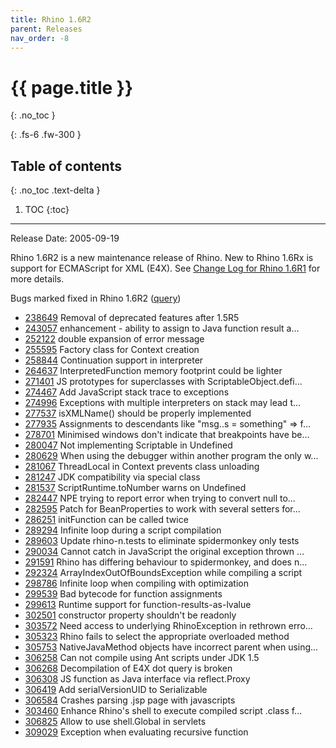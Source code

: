 ```yaml
---
title: Rhino 1.6R2
parent: Releases
nav_order: -8
---
```


# {{ page.title }}
{: .no_toc }

{: .fs-6 .fw-300 }

## Table of contents
{: .no_toc .text-delta }

1. TOC
{:toc}

---
Release Date: 2005-09-19

Rhino 1.6R2 is a new maintenance release of Rhino. New to Rhino 1.6Rx is support for ECMAScript for XML (E4X). See [Change Log for Rhino 1.6R1](new_in_rhino_1.6r1.md) for more details.

Bugs marked fixed in Rhino 1.6R2 ([query](https://bugzilla.mozilla.org/buglist.cgi?query_format=advanced&short_desc_type=allwordssubstr&short_desc=&product=Rhino%20Graveyard&long_desc_type=substring&long_desc=&bug_file_loc_type=allwordssubstr&bug_file_loc=&status_whiteboard_type=allwordssubstr&status_whiteboard=&keywords_type=allwords&keywords=&resolution=FIXED&emailassigned_to1=1&emailtype1=exact&email1=&emailassigned_to2=1&emailreporter2=1&emailqa_contact2=1&emailtype2=exact&email2=&bugidtype=include&bug_id=&votes=&chfieldfrom=2004-11-29&chfieldto=2005-08-21&chfield=resolution&chfieldvalue=FIXED&cmdtype=doit&order=Reuse+same+sort+as+last+time&field0-0-0=noop&type0-0-0=noop&value0-0-0=))
- [238649](https://bugzilla.mozilla.org/show_bug.cgi?id=238649) Removal of deprecated features after 1.5R5
- [243057](https://bugzilla.mozilla.org/show_bug.cgi?id=243057) enhancement - ability to assign to Java function result a...
- [252122](https://bugzilla.mozilla.org/show_bug.cgi?id=252122) double expansion of error message
- [255595](https://bugzilla.mozilla.org/show_bug.cgi?id=255595) Factory class for Context creation
- [258844](https://bugzilla.mozilla.org/show_bug.cgi?id=258844) Continuation support in interpreter
- [264637](https://bugzilla.mozilla.org/show_bug.cgi?id=264637) InterpretedFunction memory footprint could be lighter
- [271401](https://bugzilla.mozilla.org/show_bug.cgi?id=271401) JS prototypes for superclasses with ScriptableObject.defi...
- [274467](https://bugzilla.mozilla.org/show_bug.cgi?id=274467) Add JavaScript stack trace to exceptions
- [274996](https://bugzilla.mozilla.org/show_bug.cgi?id=274996) Exceptions with multiple interpreters on stack may lead t...
- [277537](https://bugzilla.mozilla.org/show_bug.cgi?id=277537) isXMLName() should be properly implemented
- [277935](https://bugzilla.mozilla.org/show_bug.cgi?id=277935) Assignments to descendants like "msg..s = something" => f...
- [278701](https://bugzilla.mozilla.org/show_bug.cgi?id=278701) Minimised windows don't indicate that breakpoints have be...
- [280047](https://bugzilla.mozilla.org/show_bug.cgi?id=280047) Not implementing Scriptable in Undefined
- [280629](https://bugzilla.mozilla.org/show_bug.cgi?id=280629) When using the debugger within another program the only w...
- [281067](https://bugzilla.mozilla.org/show_bug.cgi?id=281067)  ThreadLocal in Context prevents class unloading
- [281247](https://bugzilla.mozilla.org/show_bug.cgi?id=281247) JDK compatibility via special class
- [281537](https://bugzilla.mozilla.org/show_bug.cgi?id=281537) ScriptRuntime.toNumber warns on Undefined
- [282447](https://bugzilla.mozilla.org/show_bug.cgi?id=282447) NPE trying to report error when trying to convert null to...
- [282595](https://bugzilla.mozilla.org/show_bug.cgi?id=282595) Patch for BeanProperties to work with several setters for...
- [286251](https://bugzilla.mozilla.org/show_bug.cgi?id=286251) initFunction can be called twice
- [289294](https://bugzilla.mozilla.org/show_bug.cgi?id=289294) Infinite loop during a script compilation
- [289603](https://bugzilla.mozilla.org/show_bug.cgi?id=289603) Update rhino-n.tests to eliminate spidermonkey only tests
- [290034](https://bugzilla.mozilla.org/show_bug.cgi?id=290034) Cannot catch in JavaScript the original exception thrown ...
- [291591](https://bugzilla.mozilla.org/show_bug.cgi?id=291591) Rhino has differing behaviour to spidermonkey, and does n...
- [292324](https://bugzilla.mozilla.org/show_bug.cgi?id=292324) ArrayIndexOutOfBoundsException while compiling a script
- [298786](https://bugzilla.mozilla.org/show_bug.cgi?id=298786) Infinite loop when compiling with optimization
- [299539](https://bugzilla.mozilla.org/show_bug.cgi?id=299539) Bad bytecode for function assignments
- [299613](https://bugzilla.mozilla.org/show_bug.cgi?id=299613) Runtime support for function-results-as-lvalue
- [302501](https://bugzilla.mozilla.org/show_bug.cgi?id=302501) constructor property shouldn't be readonly
- [303572](https://bugzilla.mozilla.org/show_bug.cgi?id=303572) Need access to underlying RhinoException in rethrown erro...
- [305323](https://bugzilla.mozilla.org/show_bug.cgi?id=305323) Rhino fails to select the appropriate overloaded method
- [305753](https://bugzilla.mozilla.org/show_bug.cgi?id=305753) NativeJavaMethod objects have incorrect parent when using...
- [306258](https://bugzilla.mozilla.org/show_bug.cgi?id=306258) Can not compile using Ant scripts under JDK 1.5
- [306268](https://bugzilla.mozilla.org/show_bug.cgi?id=306268) Decompilation of E4X dot query is broken
- [306308](https://bugzilla.mozilla.org/show_bug.cgi?id=306308) JS function as Java interface via reflect.Proxy
- [306419](https://bugzilla.mozilla.org/show_bug.cgi?id=306419) Add serialVersionUID to Serializable
- [306584](https://bugzilla.mozilla.org/show_bug.cgi?id=306584) Crashes parsing .jsp page with javascripts
- [303460](https://bugzilla.mozilla.org/show_bug.cgi?id=303460) Enhance Rhino's shell to execute compiled script .class f...
- [306825](https://bugzilla.mozilla.org/show_bug.cgi?id=306825) Allow to use shell.Global in servlets
- [309029](https://bugzilla.mozilla.org/show_bug.cgi?id=309029) Exception when evaluating recursive function